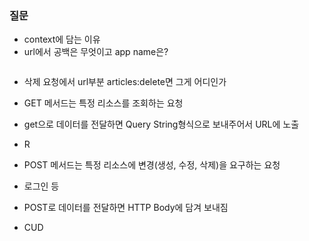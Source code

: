 ### 질문
- context에 담는 이유
- url에서 공백은 무엇이고 app name은?
```

```
- 삭제 요청에서 url부분 articles:delete면 그게 어디인가




- GET 메서드는 특정 리소스를 조회하는 요청
- get으로 데이터를 전달하면 Query String형식으로 보내주어서 URL에 노출
- R

- POST 메서드는 특정 리소스에 변경(생성, 수정, 삭제)을 요구하는 요청
- 로그인 등
- POST로 데이터를 전달하면 HTTP Body에 담겨 보내짐
- CUD